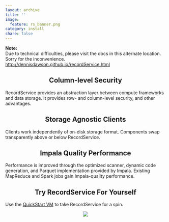 ```yaml
---
layout: archive
title: ''
image:
  feature: rs_banner.png
category: install
share: false
---
```

<div>
<p>
<b>Note:</b><br/>
Due to technical difficulties, please visit the docs in this alternate location. Sorry for the inconvenience.<br/>
<a href="http://dennisdawson.github.io/recordService.html">http://dennisdawson.github.io/recordService.html</a>
</p>
</div>
<hl />
<div class="tiles">
<div class="tile">
  <h2 class="post-title" align="center">Column-level Security</h2>
  <p class="post-excerpt">RecordService provides an abstraction layer between compute frameworks and data storage. It provides row- and column-level security, and other advantages.</p>
</div><!-- /.tile -->
<div class="tile">
  <h2 class="post-title" align="center">Storage Agnostic Clients</h2>
  <p class="post-excerpt">Clients work independently of on-disk storage format. Components swap transparently above or below RecordService.</p>
</div><!-- /.tile -->
<div class="tile">
  <h2 class="post-title" align="center">Impala Quality Performance</h2>
  <p class="post-excerpt">Performance is improved through the optimized scanner, dynamic code generation, and Parquet implementation provided by Impala. Existing MapReduce and Spark jobs gain Impala-quality performance.</p>
</div><!-- /.tile -->
<div class="tile">
  <h2 class="post-title" align="center">Try RecordService For Yourself</h2>
 <p class="post-excerpt">Use the <a href="./vm.html">QuickStart VM</a> to take RecordService for a spin.</p>
  <p align="center"><img src="{{site.url}}/images/lilSunbear120x125.png"/></p>
</div><!-- /.tile -->
</div><!-- /.tiles -->
